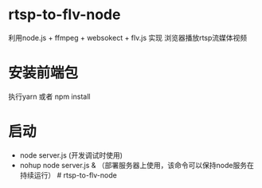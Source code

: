 # rtsp-to-flv-node
利用node.js + ffmpeg + websokect + flv.js 实现 浏览器播放rtsp流媒体视频

# 安装前端包
执行yarn  或者  npm install

# 启动

- node server.js (开发调试时使用)
- nohup node server.js & （部署服务器上使用，该命令可以保持node服务在持续运行）
#   r t s p - t o - f l v - n o d e  
 